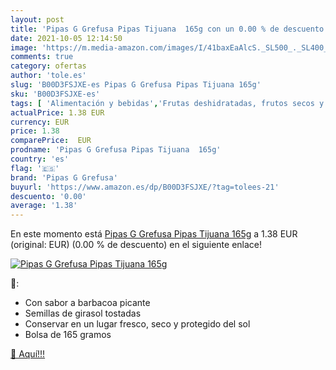```yaml
---
layout: post
title: 'Pipas G Grefusa Pipas Tijuana  165g con un 0.00 % de descuento'
date: 2021-10-05 12:14:50
image: 'https://m.media-amazon.com/images/I/41baxEaAlcS._SL500_._SL400_.jpg'
comments: true
category: ofertas
author: 'tole.es'
slug: 'B00D3FSJXE-es Pipas G Grefusa Pipas Tijuana 165g'
sku: 'B00D3FSJXE-es'
tags: [ 'Alimentación y bebidas','Frutas deshidratadas, frutos secos y semillas','Frutos secos y semillas','Semillas de girasol','grefusa','pipas','pipas g grefusa', ]
actualPrice: 1.38 EUR
currency: EUR
price: 1.38
comparePrice:  EUR
prodname: 'Pipas G Grefusa Pipas Tijuana  165g'
country: 'es'
flag: '🇪🇸'
brand: 'Pipas G Grefusa'
buyurl: 'https://www.amazon.es/dp/B00D3FSJXE/?tag=tolees-21'
descuento: '0.00'
average: '1.38'
---
```


En este momento está [Pipas G Grefusa Pipas Tijuana  165g](https://www.amazon.es/dp/B00D3FSJXE/?tag=tolees-21) a 1.38 EUR (original:  EUR) (0.00 %  de descuento) en el siguiente enlace!

[![Pipas G Grefusa Pipas Tijuana  165g](https://m.media-amazon.com/images/I/41baxEaAlcS._SL500_._SL400_.jpg)](https://www.amazon.es/dp/B00D3FSJXE/?tag=tolees-21)

🔎:

- Con sabor a barbacoa picante
- Semillas de girasol tostadas
- Conservar en un lugar fresco, seco y protegido del sol
- Bolsa de 165 gramos

[🛒 Aquí!!!](https://www.amazon.es/dp/B00D3FSJXE/?tag=tolees-21)
